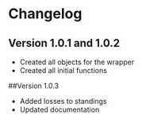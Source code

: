 # Changelog

 ## Version 1.0.1 and 1.0.2
- Created all objects for the wrapper
- Created all initial functions

##Version 1.0.3
- Added losses to standings
- Updated documentation